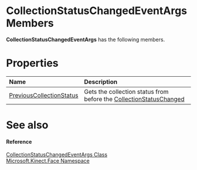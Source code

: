 CollectionStatusChangedEventArgs Members  
========================================  

**CollectionStatusChangedEventArgs** has the following members.  

<span id="publicpropertiesSection"></span>

Properties  
==========  

<table>
<colgroup>
<col width="30%" />
<col width="60%" />
</colgroup>
<thead>
<tr class="header">
<th align="left">Name</th>
<th align="left">Description</th>
</tr>
</thead>
<tbody>
<tr class="odd">
<td align="left"><a href="Properties/PreviousCollectionStatus.md">PreviousCollectionStatus</a></td>
<td align="left">Gets the collection status from before the <a href="../FaceModelBuilder_Class/Events/CollectionStatusChanged.md">CollectionStatusChanged</a></td>
</tr>
</tbody>
</table>

<span id="ID4EK"></span>

See also  
========  

<span id="ID4EM"></span>
#### Reference  

[CollectionStatusChangedEventArgs Class](../CollectionStatusChangedE.md)  
 [Microsoft.Kinect.Face Namespace](../../Kinect.Face.md)  



<!--Please do not edit the data in the comment block below.-->
<!--
TOCTitle : CollectionStatusChangedEventArgs Members
RLTitle : CollectionStatusChangedEventArgs Members
KeywordF : Microsoft.Kinect.Face.CollectionStatusChangedEventArgs
KeywordF : CollectionStatusChangedEventArgs
KeywordK : CollectionStatusChangedEventArgs class
KeywordK : CollectionStatusChangedEventArgs class, all members
KeywordK : Microsoft.Kinect.Face.CollectionStatusChangedEventArgs class
HelpPriority : 1
KeywordA : AllMembers.T:Microsoft.Kinect.Face.CollectionStatusChangedEventArgs
AssetID : AllMembers.T:Microsoft.Kinect.Face.CollectionStatusChangedEventArgs
Locale : en-us
CommunityContent : 1
TargetOS : Windows
TopicType : kbSyntax
DocSet : K4Wv2
ProjType : K4Wv2Proj
Technology : Kinect for Windows
Product : Kinect for Windows SDK v2
productversion : 20
-->
